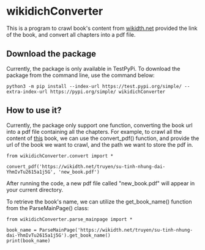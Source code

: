 # wikidichConverter

This is a program to crawl book's content from [wikidth.net](https://wikidth.net/) provided the link of the book, and convert all chapters into a pdf file.

## Download the package
Currently, the package is only available in TestPyPi. To download the package from the command line, use the command below:

```
python3 -m pip install --index-url https://test.pypi.org/simple/ --extra-index-url https://pypi.org/simple/ wikidichConverter
```

## How to use it?

Currently, the package only support one function, converting the book url into a pdf file containing all the chapters. For example, to crawl all the content of [this](https://wikidth.net/truyen/su-tinh-nhung-dai-YhmIvTu2615a1j5G) book, we can use the convert_pdf() function, and provide the url of the book we want to crawl, and the path we want to store the pdf in.

```
from wikidichConverter.convert import *

convert_pdf('https://wikidth.net/truyen/su-tinh-nhung-dai-YhmIvTu2615a1j5G', 'new_book.pdf')
```

After running the code, a new pdf file called "new_book.pdf" will appear in your current directory.

To retrieve the book's name, we can utilize the get_book_name() function from the ParseMainPage() class:

```
from wikidichConverter.parse_mainpage import *

book_name = ParseMainPage('https://wikidth.net/truyen/su-tinh-nhung-dai-YhmIvTu2615a1j5G').get_book_name()
print(book_name)
```
